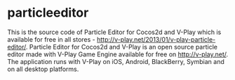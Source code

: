 particleeditor
==============

This is the source code of Particle Editor for Cocos2d and V-Play which is available for free in all stores - http://v-play.net/2013/01/v-play-particle-editor/. Particle Editor for Cocos2d and V-Play is an open source particle editor made with V-Play Game Engine available for free on http://v-play.net/. The application runs with V-Play on iOS, Android, BlackBerry, Symbian and on all desktop platforms.
